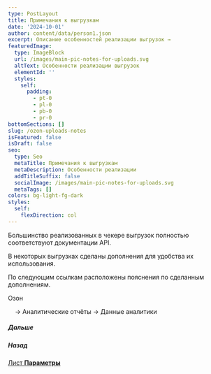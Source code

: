 ```yaml
---
type: PostLayout
title: Примечания к выгрузкам
date: '2024-10-01'
author: content/data/person1.json
excerpt: Описание особенностей реализации выгрузок →
featuredImage:
  type: ImageBlock
  url: /images/main-pic-notes-for-uploads.svg
  altText: Особенности реализации выгрузок
  elementId: ''
  styles:
    self:
      padding:
        - pt-0
        - pl-0
        - pb-0
        - pr-0
bottomSections: []
slug: /ozon-uploads-notes
isFeatured: false
isDraft: false
seo:
  type: Seo
  metaTitle: Примечания к выгрузкам
  metaDescription: Особенности реализации
  addTitleSuffix: false
  socialImage: /images/main-pic-notes-for-uploads.svg
  metaTags: []
colors: bg-light-fg-dark
styles:
  self:
    flexDirection: col
---
```

Большинство реализованных в чекере выгрузок полностью соответствуют документации API.

В некоторых выгрузках сделаны дополнения для удобства их использования.

По следующим ссылкам расположены пояснения по сделанным дополнениям.

Озон

    → Аналитические отчёты → Данные аналитики

##### Дальше

##### Назад

[Лист **Параметры**](/blog/parameters-list-control-panel/)
